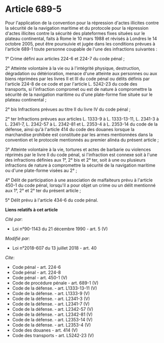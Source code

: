 # Article 689-5

Pour l'application de la convention pour la répression d'actes illicites contre la sécurité de la navigation maritime et du
protocole pour la répression d'actes illicites contre la sécurité des plateformes fixes situées sur le plateau continental,
faits à Rome le 10 mars 1988 et révisés à Londres le 14 octobre 2005, peut être poursuivie et jugée dans les conditions
prévues à l'article 689-1 toute personne coupable de l'une des infractions suivantes : 

1° Crime défini aux articles 224-6 et 224-7 du code pénal ; 

2° Atteinte volontaire à la vie ou à l'intégrité physique, destruction, dégradation ou détérioration, menace d'une atteinte
aux personnes ou aux biens réprimées par les livres II et III du code pénal ou délits définis par l'article 224-8 de ce code
et par l'article L. 5242-23 du code des transports, si l'infraction compromet ou est de nature à compromettre la sécurité de
la navigation maritime ou d'une plate-forme fixe située sur le plateau continental ; 

2° bis Infractions prévues au titre II du livre IV du code pénal ; 

2° ter Infractions prévues aux articles L. 1333-9 à L. 1333-13-11, L. 2341-3 à L. 2341-7, L. 2342-57 à L. 2342-81 et L.
2353-4 à L. 2353-14 du code de la défense, ainsi qu'à l'article 414 du code des douanes lorsque la marchandise prohibée est
constituée par les armes mentionnées dans la convention et le protocole mentionnés au premier alinéa du présent article ; 

3° Atteinte volontaire à la vie, tortures et actes de barbarie ou violences réprimés par le livre II du code pénal, si
l'infraction est connexe soit à l'une des infractions définies aux 1°, 2° bis et 2° ter, soit à une ou plusieurs infractions
de nature à compromettre la sécurité de la navigation maritime ou d'une plate-forme visées au 2° ; 

4° Délit de participation à une association de malfaiteurs prévu à l'article 450-1 du code pénal, lorsqu'il a pour objet un
crime ou un délit mentionné aux 1°, 2° et 2° ter du présent article ; 

5° Délit prévu à l'article 434-6 du code pénal.

**Liens relatifs à cet article**

_Cité par_:

  - Loi n°90-1143 du 21 décembre 1990 - art. 5 (V)

_Modifié par_:

  - Loi n°2018-607 du 13 juillet 2018 - art. 40

_Cite_:

  - Code pénal - art. 224-6
  - Code pénal - art. 224-8
  - Code pénal - art. 450-1 (V)
  - Code de procédure pénale - art. 689-1 (V)
  - Code de la défense. - art. L1333-13-11 (V)
  - Code de la défense. - art. L1333-9 (V)
  - Code de la défense. - art. L2341-3 (V)
  - Code de la défense. - art. L2341-7 (V)
  - Code de la défense. - art. L2342-57 (V)
  - Code de la défense. - art. L2342-81 (V)
  - Code de la défense. - art. L2353-14 (V)
  - Code de la défense. - art. L2353-4 (V)
  - Code des douanes - art. 414 (V)
  - Code des transports - art. L5242-23 (V)
